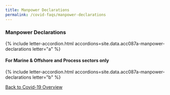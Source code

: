 ```yaml
---
title: Manpower Declarations
permalink: /covid-faqs/manpower-declarations
---
```


### Manpower Declarations

{% include letter-accordion.html accordions=site.data.acc087a-manpower-declarations letter="a" %}

#### For Marine & Offshore and Process sectors only

{% include letter-accordion.html accordions=site.data.acc087a-manpower-declarations letter="b" %}

[Back to Covid-19 Overview](/covid/)

<script src="/jquery/fuse-code.js"></script>
<script src="/jquery/scroll-to-accordion.js"></script>
